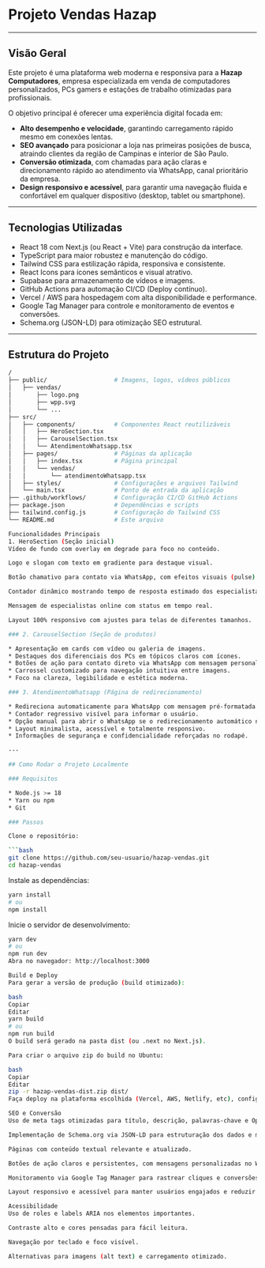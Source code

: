 # Projeto Vendas Hazap

---


## Visão Geral

Este projeto é uma plataforma web moderna e responsiva para a **Hazap Computadores**, empresa especializada em venda de computadores personalizados, PCs gamers e estações de trabalho otimizadas para profissionais.

O objetivo principal é oferecer uma experiência digital focada em:

* **Alto desempenho e velocidade**, garantindo carregamento rápido mesmo em conexões lentas.
* **SEO avançado** para posicionar a loja nas primeiras posições de busca, atraindo clientes da região de Campinas e interior de São Paulo.
* **Conversão otimizada**, com chamadas para ação claras e direcionamento rápido ao atendimento via WhatsApp, canal prioritário da empresa.
* **Design responsivo e acessível**, para garantir uma navegação fluida e confortável em qualquer dispositivo (desktop, tablet ou smartphone).

---

## Tecnologias Utilizadas

* React 18 com Next.js (ou React + Vite) para construção da interface.
* TypeScript para maior robustez e manutenção do código.
* Tailwind CSS para estilização rápida, responsiva e consistente.
* React Icons para ícones semânticos e visual atrativo.
* Supabase para armazenamento de vídeos e imagens.
* GitHub Actions para automação CI/CD (Deploy contínuo).
* Vercel / AWS para hospedagem com alta disponibilidade e performance.
* Google Tag Manager para controle e monitoramento de eventos e conversões.
* Schema.org (JSON-LD) para otimização SEO estrutural.

---

## Estrutura do Projeto

```bash
/
├── public/                   # Imagens, logos, vídeos públicos
│   ├── vendas/
│       ├── logo.png
│       ├── wpp.svg
│       └── ...
├── src/
│   ├── components/           # Componentes React reutilizáveis
│   │   ├── HeroSection.tsx
│   │   ├── CarouselSection.tsx
│   │   └── AtendimentoWhatsapp.tsx
│   ├── pages/                # Páginas da aplicação
│   │   ├── index.tsx         # Página principal
│   │   └── vendas/
│   │       └── atendimentoWhatsapp.tsx
│   ├── styles/               # Configurações e arquivos Tailwind
│   └── main.tsx              # Ponto de entrada da aplicação
├── .github/workflows/        # Configuração CI/CD GitHub Actions
├── package.json              # Dependências e scripts
├── tailwind.config.js        # Configuração do Tailwind CSS
└── README.md                 # Este arquivo

Funcionalidades Principais
1. HeroSection (Seção inicial)
Vídeo de fundo com overlay em degrade para foco no conteúdo.

Logo e slogan com texto em gradiente para destaque visual.

Botão chamativo para contato via WhatsApp, com efeitos visuais (pulse).

Contador dinâmico mostrando tempo de resposta estimado dos especialistas.

Mensagem de especialistas online com status em tempo real.

Layout 100% responsivo com ajustes para telas de diferentes tamanhos.

### 2. CarouselSection (Seção de produtos)

* Apresentação em cards com vídeo ou galeria de imagens.
* Destaques dos diferenciais dos PCs em tópicos claros com ícones.
* Botões de ação para contato direto via WhatsApp com mensagem personalizada.
* Carrossel customizado para navegação intuitiva entre imagens.
* Foco na clareza, legibilidade e estética moderna.

### 3. AtendimentoWhatsapp (Página de redirecionamento)

* Redireciona automaticamente para WhatsApp com mensagem pré-formatada.
* Contador regressivo visível para informar o usuário.
* Opção manual para abrir o WhatsApp se o redirecionamento automático não ocorrer.
* Layout minimalista, acessível e totalmente responsivo.
* Informações de segurança e confidencialidade reforçadas no rodapé.

---

## Como Rodar o Projeto Localmente

### Requisitos

* Node.js >= 18
* Yarn ou npm
* Git

### Passos

Clone o repositório:

```bash
git clone https://github.com/seu-usuario/hazap-vendas.git
cd hazap-vendas
```

Instale as dependências:

```bash
yarn install
# ou
npm install
```

Inicie o servidor de desenvolvimento:

```bash
yarn dev
# ou
npm run dev
Abra no navegador: http://localhost:3000

Build e Deploy
Para gerar a versão de produção (build otimizado):

bash
Copiar
Editar
yarn build
# ou
npm run build
O build será gerado na pasta dist (ou .next no Next.js).

Para criar o arquivo zip do build no Ubuntu:

bash
Copiar
Editar
zip -r hazap-vendas-dist.zip dist/
Faça deploy na plataforma escolhida (Vercel, AWS, Netlify, etc), configurando seu domínio e certificados SSL.

SEO e Conversão
Uso de meta tags otimizadas para título, descrição, palavras-chave e Open Graph.

Implementação de Schema.org via JSON-LD para estruturação dos dados e melhor indexação.

Páginas com conteúdo textual relevante e atualizado.

Botões de ação claros e persistentes, com mensagens personalizadas no WhatsApp para agilizar o atendimento.

Monitoramento via Google Tag Manager para rastrear cliques e conversões.

Layout responsivo e acessível para manter usuários engajados e reduzir taxa de rejeição.

Acessibilidade
Uso de roles e labels ARIA nos elementos importantes.

Contraste alto e cores pensadas para fácil leitura.

Navegação por teclado e foco visível.

Alternativas para imagens (alt text) e carregamento otimizado.